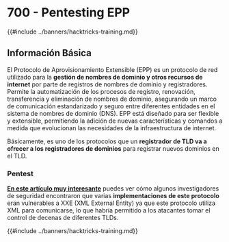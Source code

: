 # 700 - Pentesting EPP

{{#include ../banners/hacktricks-training.md}}

## Información Básica

El Protocolo de Aprovisionamiento Extensible (EPP) es un protocolo de red utilizado para la **gestión de nombres de dominio y otros recursos de internet** por parte de registros de nombres de dominio y registradores. Permite la automatización de los procesos de registro, renovación, transferencia y eliminación de nombres de dominio, asegurando un marco de comunicación estandarizado y seguro entre diferentes entidades en el sistema de nombres de dominio (DNS). EPP está diseñado para ser flexible y extensible, permitiendo la adición de nuevas características y comandos a medida que evolucionan las necesidades de la infraestructura de internet.

Básicamente, es uno de los protocolos que un **registrador de TLD va a ofrecer a los registradores de dominios** para registrar nuevos dominios en el TLD.

### Pentest

[**En este artículo muy interesante**](https://hackcompute.com/hacking-epp-servers/) puedes ver cómo algunos investigadores de seguridad encontraron que varias **implementaciones de este protocolo** eran vulnerables a XXE (XML External Entity) ya que este protocolo utiliza XML para comunicarse, lo que habría permitido a los atacantes tomar el control de decenas de diferentes TLDs.

{{#include ../banners/hacktricks-training.md}}
